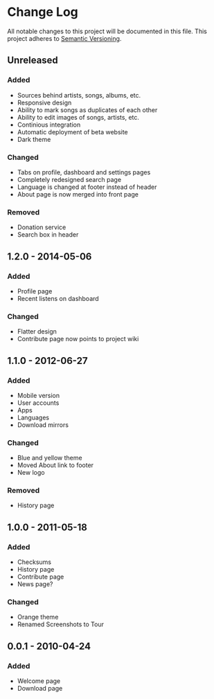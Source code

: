 # Change Log
All notable changes to this project will be documented in this file.
This project adheres to [Semantic Versioning](http://semver.org/).

## Unreleased
### Added
- Sources behind artists, songs, albums, etc.
- Responsive design
- Ability to mark songs as duplicates of each other
- Ability to edit images of songs, artists, etc.
- Continious integration
- Automatic deployment of beta website
- Dark theme

### Changed
- Tabs on profile, dashboard and settings pages
- Completely redesigned search page
- Language is changed at footer instead of header
- About page is now merged into front page

### Removed
- Donation service
- Search box in header

## 1.2.0 - 2014-05-06
### Added
- Profile page
- Recent listens on dashboard

### Changed
- Flatter design
- Contribute page now points to project wiki

## 1.1.0 - 2012-06-27
### Added
- Mobile version
- User accounts
- Apps
- Languages
- Download mirrors

### Changed
- Blue and yellow theme
- Moved About link to footer
- New logo

### Removed
- History page

## 1.0.0 - 2011-05-18
### Added
- Checksums
- History page
- Contribute page
- News page?

### Changed
- Orange theme
- Renamed Screenshots to Tour

## 0.0.1 - 2010-04-24
### Added
- Welcome page
- Download page
